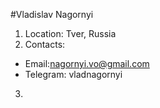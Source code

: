 #Vladislav Nagornyi
1. Location: Tver, Russia
2. Contacts:
* Email:nagornyi.vo@gmail.com
* Telegram: vladnagornyi
3. 